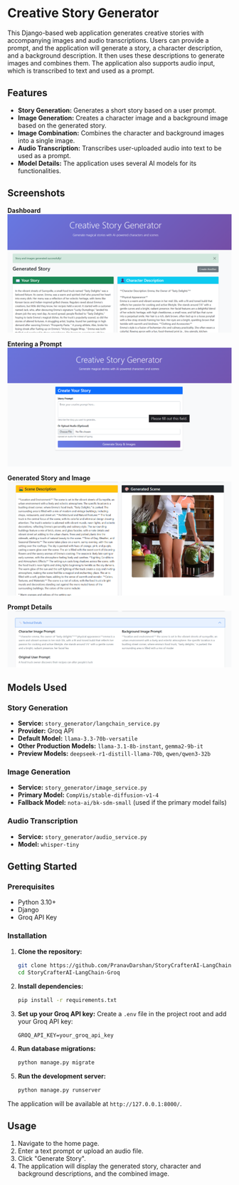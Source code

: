 # Creative Story Generator

This Django-based web application generates creative stories with accompanying images and audio transcriptions. Users can provide a prompt, and the application will generate a story, a character description, and a background description. It then uses these descriptions to generate images and combines them. The application also supports audio input, which is transcribed to text and used as a prompt.

## Features

-   **Story Generation:** Generates a short story based on a user prompt.
-   **Image Generation:** Creates a character image and a background image based on the generated story.
-   **Image Combination:** Combines the character and background images into a single image.
-   **Audio Transcription:** Transcribes user-uploaded audio into text to be used as a prompt.
-   **Model Details:** The application uses several AI models for its functionalities.

## Screenshots

**Dashboard**
![Dashboard](assets/dashboard-story.png)

**Entering a Prompt**
![Entering a Prompt](assets/prompt-enter-dashboard.png)

**Generated Story and Image**
![Generated Story and Image](assets/image-generated.png)

**Prompt Details**
![Prompt Details](assets/prompt-details.png)

## Models Used

### Story Generation

-   **Service:** `story_generator/langchain_service.py`
-   **Provider:** Groq API
-   **Default Model:** `llama-3.3-70b-versatile`
-   **Other Production Models:** `llama-3.1-8b-instant`, `gemma2-9b-it`
-   **Preview Models:** `deepseek-r1-distill-llama-70b`, `qwen/qwen3-32b`

### Image Generation

-   **Service:** `story_generator/image_service.py`
-   **Primary Model:** `CompVis/stable-diffusion-v1-4`
-   **Fallback Model:** `nota-ai/bk-sdm-small` (used if the primary model fails)

### Audio Transcription

-   **Service:** `story_generator/audio_service.py`
-   **Model:** `whisper-tiny`

## Getting Started

### Prerequisites

-   Python 3.10+
-   Django
-   Groq API Key

### Installation

1.  **Clone the repository:**
    ```bash
    git clone https://github.com/PranavDarshan/StoryCrafterAI-LangChain-Groq.git
    cd StoryCrafterAI-LangChain-Groq
    ```

2.  **Install dependencies:**
    ```bash
    pip install -r requirements.txt
    ```

3.  **Set up your Groq API key:**
    Create a `.env` file in the project root and add your Groq API key:
    ```
    GROQ_API_KEY=your_groq_api_key
    ```

4.  **Run database migrations:**
    ```bash
    python manage.py migrate
    ```

5.  **Run the development server:**
    ```bash
    python manage.py runserver
    ```

The application will be available at `http://127.0.0.1:8000/`.

## Usage

1.  Navigate to the home page.
2.  Enter a text prompt or upload an audio file.
3.  Click "Generate Story".
4.  The application will display the generated story, character and background descriptions, and the combined image.
